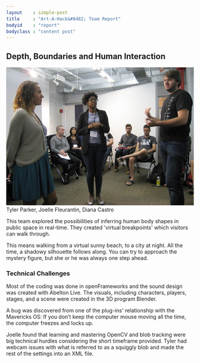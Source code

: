 ```yaml
---
layout    : simple-post
title     : "Art-A-Hack&#8482; Team Report"
bodyid    : "report"
bodyclass : "content post"
---
```


<h2>Depth, Boundaries and Human Interaction</h2>

<div class="img landscape">
	<img src="/images/reports/summer-2014/3.jpg" alt="Tyler Parker, Joelle Fleurantin, Diana Castro" />
	<div class="team">Tyler Parker, Joelle Fleurantin, Diana Castro</div>
</div>

This team explored the possibilities of inferring human body shapes in public space in real-time. They created 'virtual breakpoints' which visitors can walk through.

This means walking from a virtual sunny beach, to a city at night. All the time, a shadowy silhouette follows along. You can try to approach the mystery figure, but she or he was always one step ahead. 

<h3>Technical Challenges</h3>

Most of the coding was done in openFrameworks and the sound design was created with Abelton Live. The visuals, including characters, players, stages, and a scene were created in the 3D program Blender.

A bug was discovered from one of the plug-ins' relationship with the Mavericks OS: If you don’t keep the computer mouse moving all the time, the computer freezes and locks up.

Joelle found that learning and mastering OpenCV and blob tracking were big technical hurdles considering the short timeframe provided. Tyler had webcam issues with what is referred to as a squiggly blob and made the rest of the settings into an XML file.